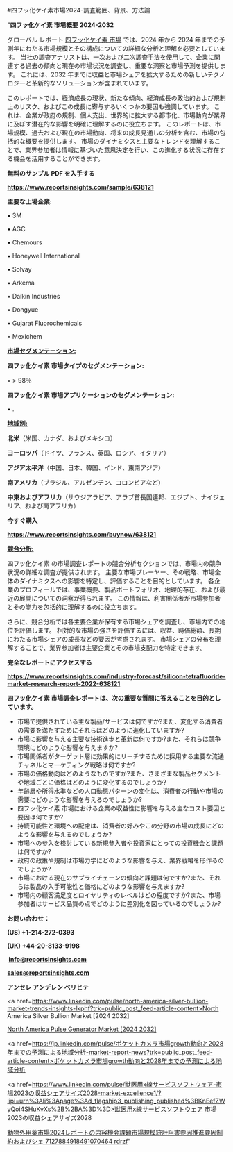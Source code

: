 #四フッ化ケイ素市場2024-調査範囲、背景、方法論

"<strong>四フッ化ケイ素 市場概要 2024-2032</strong>

グローバル レポート <a href=https://www.reportsinsights.com/sample/638121>四フッ化ケイ素 市場</a> では、2024 年から 2024 年までの予測年にわたる市場規模とその構成についての詳細な分析と理解を必要としています。 当社の調査アナリストは、一次および二次調査手法を使用して、企業に関連する過去の傾向と現在の市場状況を調査し、重要な洞察と市場予測を提供します。 これには、2032 年までに収益と市場シェアを拡大​​するための新しいテクノロジーと革新的なソリューションが含まれています。

このレポートでは、経済成長の現状、新たな傾向、経済成長の政治的および規制上のリスク、およびこの成長に寄与するいくつかの要因も強調しています。 これは、企業が政府の規制、個人支出、世界的に拡大する都市化、市場動向が業界に及ぼす潜在的な影響を明確に理解するのに役立ちます。 このレポートは、市場規模、過去および現在の市場動向、将来の成長見通しの分析を含む、市場の包括的な概要を提供します。 市場のダイナミクスと主要なトレンドを理解することで、業界参加者は情報に基づいた意思決定を行い、この進化する状況に存在する機会を活用することができます。

<strong><b>無料のサンプル PDF を入手する</b></strong>

<a href=https://www.reportsinsights.com/sample/638121><strong><u>https://www.reportsinsights.com/sample/638121</u></strong></a>

<strong>主要な上場企業:</strong>

• 3M

• AGC

• Chemours

• Honeywell International

• Solvay

• Arkema

• Daikin Industries

• Dongyue

• Gujarat Fluorochemicals

• Mexichem

<strong><u>市場セグメンテーション</u></strong><strong><u>:</u></strong>

<strong>四フッ化ケイ素 市場タイプのセグメンテーション:</strong>

• > 98％

<strong>四フッ化ケイ素 市場アプリケーションのセグメンテーション:</strong>

• .

<strong><u>地域別</u></strong><strong><u>:</u></strong>

<strong>北米</strong>（米国、カナダ、およびメキシコ）

<strong>ヨーロッパ</strong>（ドイツ、フランス、英国、ロシア、イタリア）

<strong>アジア太平洋</strong>（中国、日本、韓国、インド、東南アジア）

<strong>南アメリカ</strong>（ブラジル、アルゼンチン、コロンビアなど）

<strong>中東およびアフリカ</strong>（サウジアラビア、アラブ首長国連邦、エジプト、ナイジェリア、および南アフリカ）

<strong>今すぐ購入</strong>

<a href=https://www.reportsinsights.com/buynow/638121><strong><u>https://www.reportsinsights.com/buynow/638121</u></strong></a>

<strong><u>競合分析:</u></strong>

四フッ化ケイ素 の市場調査レポートの競合分析セクションでは、市場内の競争状況の詳細な調査が提供されます。 主要な市場プレーヤー、その戦略、市場全体のダイナミクスへの影響を特定し、評価することを目的としています。 各企業のプロフィールでは、事業概要、製品ポートフォリオ、地理的存在、および最近の展開についての洞察が得られます。 この情報は、利害関係者が市場参加者とその能力を包括的に理解するのに役立ちます。

さらに、競合分析では各主要企業が保有する市場シェアを調査し、市場内での地位を評価します。 相対的な市場の強さを評価するには、収益、時価総額、長期にわたる市場シェアの成長などの要因が考慮されます。 市場シェアの分布を理解することで、業界参加者は主要企業とその市場支配力を特定できます。

<strong>完全なレポートにアクセスする</strong>

<a href=https://www.reportsinsights.com/industry-forecast/silicon-tetrafluoride-market-research-report-2022-638121><strong><u><b>https://www.reportsinsights.com/industry-forecast/silicon-tetrafluoride-market-research-report-2022-638121</b></u></strong></a>

<strong><b>四フッ化ケイ素 市場調査レポートは、次の重要な質問に答えることを目的としています。</b></strong>
<ul>
  <li>市場で提供されている主な製品/サービスは何ですか?また、変化する消費者の需要を満たすためにそれらはどのように進化していますか?</li>
  <li>市場に影響を与える主要な技術進歩と革新は何ですか?また、それらは競争環境にどのような影響を与えますか?</li>
  <li>市場関係者がターゲット層に効果的にリーチするために採用する主要な流通チャネルとマーケティング戦略は何ですか?</li>
  <li>市場の価格動向はどのようなものですか?また、さまざまな製品セグメントや地域ごとに価格はどのように変化するのでしょうか?</li>
  <li>年齢層や所得水準などの人口動態パターンの変化は、消費者の行動や市場の需要にどのような影響を与えるのでしょうか?</li>
  <li>四フッ化ケイ素 市場における企業の収益性に影響を与える主なコスト要因と要因は何ですか?</li>
  <li>持続可能性と環境への配慮は、消費者の好みやこの分野の市場の成長にどのような影響を与えるのでしょうか?</li>
  <li>市場への参入を検討している新規参入者や投資家にとっての投資機会と課題は何ですか?</li>
  <li>政府の政策や規制は市場力学にどのような影響を与え、業界戦略を形作るのでしょうか?</li>
  <li>市場における現在のサプライチェーンの傾向と課題は何ですか?また、それらは製品の入手可能性と価格にどのような影響を与えますか?</li>
  <li>市場内の顧客満足度とロイヤリティのレベルはどの程度ですか?また、市場参加者はサービス品質の点でどのように差別化を図っているのでしょうか?</li>
</ul>
<strong>お問い合わせ：</strong>

<strong>(US) +1-214-272-0393</strong>

<strong>(UK) +44-20-8133-9198</strong>

<strong> </strong><a href=info@reportsinsights.com><strong><u>info@reportsinsights.com</u></strong></a>

<a href=sales@reportsinsights.com><strong><u>sales@reportsinsights.com</u></strong></a>

<strong>アンセレ アンデレン ベリヒテ</strong>

<a href=https://www.linkedin.com/pulse/north-america-silver-bullion-market-trends-insights-lkphf?trk=public_post_feed-article-content>North America Silver Bullion Market [2024 2032]</a>

<a href=https://www.linkedin.com/pulse/north-america-pulse-generator-market-guide-growth-2ehmf/>North America Pulse Generator Market [2024 2032]</a>

<a href=https://jp.linkedin.com/pulse/ポケットカメラ市場growth動向と2028年までの予測による地域分析-market-report-news?trk=public_post_feed-article-content>ポケットカメラ市場growth動向と2028年までの予測による地域分析</a>

<a href=https://www.linkedin.com/pulse/獣医用x線サービスソフトウェア-市場2023の収益シェアサイズ2028-market-excellence1/?lipi=urn%3Ali%3Apage%3Ad_flagship3_publishing_published%3BKnEefZWyQoi4SHuKvXs%2B%2BA%3D%3D>獣医用x線サービスソフトウェア 市場2023の収益シェアサイズ2028</a>

<a href=https://www.linkedin.com/pulse/動物外用薬市場2024レポートの内容機会課題市場規模統計阻害要因推進要因制約およびシェ-7127884918491070464-rdrzf/>動物外用薬市場2024レポートの内容機会課題市場規模統計阻害要因推進要因制約およびシェ 7127884918491070464 rdrzf</a>"
